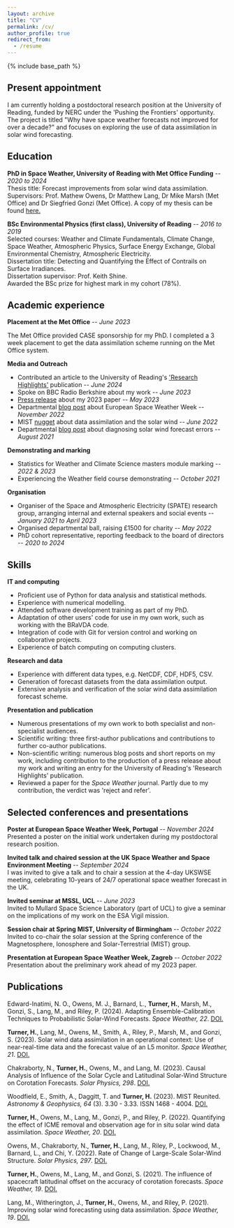```yaml
---
layout: archive
title: "CV"
permalink: /cv/
author_profile: true
redirect_from:
  - /resume
---
```


{% include base_path %}

## Present appointment

I am currently holding a postdoctoral research position at the University of Reading, funded by NERC under the 'Pushing the Frontiers' opportunity. The project is titled "Why have space weather forecasts not improved for over a decade?" and focuses on exploring the use of data assimilation in solar wind forecasting. 

## Education

**PhD in Space Weather, University of Reading with Met Office Funding** -- *2020 to 2024*  
Thesis title: Forecast improvements from solar wind data assimilation.  
Supervisors: Prof. Mathew Owens, Dr Matthew Lang, Dr Mike Marsh (Met Office) and Dr Siegfried Gonzi (Met Office). A copy of my thesis can be found [here.](https://centaur.reading.ac.uk/116526/1/Turner_thesis.pdf)

**BSc Environmental Physics (first class), University of Reading** -- *2016 to 2019*  
Selected courses: Weather and Climate Fundamentals, Climate Change, Space Weather, Atmospheric Physics, Surface Energy Exchange, Global Environmental Chemistry, Atmospheric Electricity.  
Dissertation title: Detecting and Quantifying the Effect of Contrails on Surface Irradiances.   
Dissertation supervisor: Prof. Keith Shine.  
Awarded the BSc prize for highest mark in my cohort (78%).


## Academic experience

**Placement at the Met Office** -- *June 2023*

The Met Office provided CASE sponsorship for my PhD. I completed a 3 week placement to get the data assimilation scheme running on the Met Office system. 

**Media and Outreach**    

* Contributed an article  to the University of Reading's ['Research Highlights'](https://www.reading.ac.uk/doctoral-researcher-college/-/media/project/uor-main/schools-departments/graduate-school/documents/b31287-graduate-school-research-highlights-2023-awv5---digitally-accessible.pdf) publication -- *June 2024*
* Spoke on BBC Radio Berkshire about my work -- *June 2023*   
* [Press release](https://www.reading.ac.uk/news/2023/Research-News/Space-missions-set-to-improve-solar-storm-forecasts) about my 2023 paper -- *May 2023*    
* Departmental [blog post](https://socialmetwork.blog/2022/11/11/european-space-weather-week-and-exploring-zagreb/) about European Space Weather Week -- *November 2022*  
* MIST [nugget](https://www.mist.ac.uk/nuggets/312-data-assimilation-and-the-solar-wind) about data assimilation and the solar wind -- *June 2022*  
* Departmental [blog post](https://socialmetwork.blog/2021/08/13/diagnosing-solar-wind-forecast-errors/) about diagnosing solar wind forecast errors -- *August 2021*  

**Demonstrating and marking**

* Statistics for Weather and Climate Science masters module marking -- *2022 & 2023*
* Experiencing the Weather field course demonstrating -- *October 2021*

**Organisation**

* Organiser of the Space and Atmospheric Electricity (SPATE) research group, arranging internal and external speakers and social events -- *January 2021 to April 2023*
* Organised departmental ball, raising £1500 for charity -- *May 2022*
* PhD cohort representative, reporting feedback to the board of directors -- *2020 to 2024* 

  
## Skills

**IT and computing**

* Proficient use of Python for data analysis and statistical methods.
* Experience with numerical modelling. 
* Attended software development training as part of my PhD.
* Adaptation of other users' code for use in my own work, such as working with the BRaVDA code.
* Integration of code with Git for version control and working on collaborative projects.
* Experience of batch computing on computing clusters. 

**Research and data**

* Experience with different data types, e.g. NetCDF, CDF, HDF5, CSV.
* Generation of forecast datasets from the data assimilation output.
* Extensive analysis and verification of the solar wind data assimilation forecast scheme.

**Presentation and publication**

* Numerous presentations of my own work to both specialist and non-specialist audiences.
* Scientific writing: three first-author publications and contributions to further co-author publications. 
* Non-scientific writing: numerous blog posts and short reports on my work, including contribution to the production of a press release about my work and writing an entry for the University of Reading's 'Research Highlights' publication.
* Reviewed a paper for the *Space Weather* journal. Partly due to my contribution, the verdict was 'reject and refer'.

## Selected conferences and presentations

**Poster at European Space Weather Week, Portugal** -- *November 2024*  
Presented a poster on the initial work undertaken during my postdoctoral research position. 

**Invited talk and chaired session at the UK Space Weather and Space Environment Meeting** -- *September 2024*  
I was invited to give a talk and to chair a session at the 4-day UKSWSE meeting, celebrating 10-years of 24/7 operational space weather forecast in the UK. 

**Invited seminar at MSSL, UCL** -- *June 2023*  
Invited to Mullard Space Science Laboratory (part of UCL) to give a seminar on the implications of my work on the ESA Vigil mission. 

**Session chair at Spring MIST, University of Birmingham** -- *October 2022*  
Invited to co-chair the solar session at the Spring conference of the Magnetosphere, Ionosphere and Solar-Terrestrial (MIST) group. 

**Presentation at European Space Weather Week, Zagreb** -- *October 2022*  
Presentation about the preliminary work ahead of my 2023 paper. 


## Publications

Edward-Inatimi, N. O., Owens, M. J., Barnard, L., **Turner, H.**, Marsh, M., Gonzi, S., Lang, M., and Riley, P. (2024). Adapting Ensemble-Calibration Techniques to Probabilistic Solar-Wind Forecasts. *Space Weather, 22*. [DOI.](https://doi.org/10.1029/2024SW004164) 

**Turner, H.**, Lang, M., Owens, M., Smith, A., Riley, P., Marsh, M., and Gonzi, S. (2023). Solar wind data assimilation in an operational context: Use of near-real-time data and the forecast value of an L5 monitor. *Space Weather, 21*. [DOI.](https://doi.org/10.1029/2023SW003457)

Chakraborty, N., **Turner, H.**, Owens, M., and Lang, M. (2023). Causal Analysis of Influence of the Solar Cycle and Latitudinal Solar-Wind Structure on Corotation Forecasts. *Solar Physics, 298*. [DOI.](https://doi.org/10.1007/s11207-023-02232-4)

Woodfield, E., Smith, A., Daggitt, T. and **Turner, H.** (2023). MIST Reunited. *Astronomy & Geophysics, 64* (3). 3.30 - 3.33. ISSN 1468 - 4004. [DOI.](http://dx.doi.org/10.1093/astrogeo/atad022)

**Turner, H.**, Owens, M., Lang, M., Gonzi, P., and Riley, P. (2022). Quantifying the effect of ICME removal and observation age for in situ solar wind data assimilation. *Space Weather, 20*. [DOI.](https://doi.org/10.1029/2022SW003109)

Owens, M., Chakraborty, N., **Turner, H.**, Lang, M., Riley, P., Lockwood, M., Barnard, L., and Chi, Y. (2022). Rate of Change of Large-Scale Solar-Wind Structure. *Solar Physics, 297*. [DOI.](https://doi.org/10.1007/s11207-022-02006-4)

**Turner, H.**, Owens, M., Lang, M., and Gonzi, S. (2021). The influence of spacecraft latitudinal offset on the accuracy of corotation forecasts. *Space Weather, 19*. [DOI.](https://doi.org/10.1029/2021SW002802)

Lang, M., Witherington, J., **Turner, H.**, Owens, M., and Riley, P. (2021). Improving solar wind forecasting using data assimilation. *Space Weather, 19*. [DOI.](https://doi.org/10.1029/2020SW002698)
